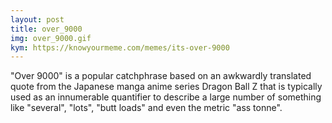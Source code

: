 ```yaml
---
layout: post
title: over_9000
img: over_9000.gif
kym: https://knowyourmeme.com/memes/its-over-9000
---
```

"Over 9000" is a popular catchphrase based on an awkwardly translated quote from the Japanese manga anime series Dragon Ball Z that is typically used as an innumerable quantifier to describe a large number of something like "several", "lots", "butt loads" and even the metric "ass tonne".
